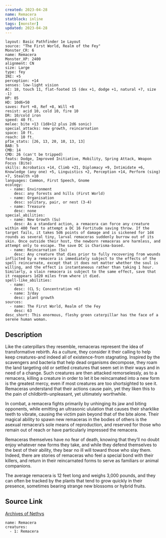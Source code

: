 ```yaml
---
created: 2023-04-28
name: Remacera
statblock: inline
tags: [monster]
updated: 2023-04-28
---
```

```statblock
layout: Basic Pathfinder 1e Layout
source: "The First World, Realm of the Fey"
Monster_CR: 6
name: Remacera
Monster_XP: 2400
alignment: CN
size: Large
type: fey
INI: +5
perception: +14
senses: low-light vision
AC: 18, touch 11, flat-footed 15 (dex +1, dodge +1, natural +7, size -1)
HP: 85
HD: 10d6+50
saves: Fort +8, Ref +8, Will +8
resist: acid 10, cold 10, fire 10
DR: 10/cold iron
speed: 40 ft.
melee: bite +13 (1d8+12 plus 2d6 sonic)
special_attacks: new growth, reincarnation
space: 10 ft.
reach: 10 ft.
pf1e_stats: [26, 13, 20, 10, 13, 13]
BAB: 5
CMB: 14
CMD: 26 (can't be tripped)
feats: Dodge, Improved Initiative, Mobility, Spring Attack, Weapon Focus (Bite)
skills: Acrobatics +14, Climb +21, Diplomacy +9, Intimidate +6, Knowledge (any one) +5, Linguistics +2, Perception +14, Perform (sing) +7, Stealth +10
languages: Common, First Speech, Gnome
ecology:
  - name: Environment
    desc: any forests and hills (First World)
  - name: Organisation
    desc: solitary, pair, or nest (3-4)
  - name: Treasure
    desc: none
special_abilities:
  - name: New Growth (Su)
    desc: As a standard action, a remacera can force any creature within 400 feet to attempt a DC 16 Fortitude saving throw. If the target fails, it takes 5d6 points of damage and is sickened for 1d4 rounds as several tiny, larval remaceras suddenly burrow out of its skin. Once outside their host, the newborn remaceras are harmless, and attempt only to escape. The save DC is Charisma-based.
  - name: Reincarnation (Su)
    desc: Any creature that dies prior to fully recovering from wounds inflicted by a remacera is immediately subject to the effects of the spell reincarnate, except that it does not matter whether the soul is willing, and the effect is instantaneous rather than taking 1 hour. Similarly, a slain remacera is subject to the same effect, save that it reappears 1d20 miles from where it died.
spell-like_abilities:
  - name:
    desc: (CL 5; Concentration +6)
  - name: 3/day
    desc: plant growth
sources:
  - name: The First World, Realm of the Fey
    desc: 63
desc_short: This enormous, fleshy green caterpillar has the face of a serene human woman.
```
## Description
Like the caterpillars they resemble, remaceras represent the idea of transformative rebirth. As a culture, they consider it their calling to help keep creatures-and indeed all of existence-from stagnating. Inspired by the scavengers and bacteria that help dead organisms decompose, they roam the land targeting old or settled creatures that seem set in their ways and in need of a change. Such creatures are then attacked remorselessly, as to a remacera, killing a creature in order to let it be reincarnated into a new form is the greatest mercy, even if most creatures are too shortsighted to see it. Remaceras understand that their actions cause pain, yet they liken this to the pain of childbirth-unpleasant, yet ultimately worthwhile.

 In combat, a remacera fights primarily by unhinging its jaw and biting opponents, while emitting an ultrasonic ululation that causes their sharklike teeth to vibrate, causing the victim pain beyond that of the bite alone. Their magical ability to spawn new remaceras in the bodies of others is the asexual remacera’s sole means of reproduction, and reserved for those who remain out of reach or have particularly impressed the remacera.

 Remaceras themselves have no fear of death, knowing that they’ll no doubt enjoy whatever new forms they take, and while they defend themselves to the best of their ability, they bear no ill will toward those who slay them. Indeed, there are stories of remaceras who feel a special bond with their killers, and return in their reincarnated forms to serve as familiars or animal companions.

 The average remacera is 12 feet long and weighs 3,000 pounds, and they can often be tracked by the plants that tend to grow quickly in their presence, sometimes bearing strange new blossoms or hybrid fruits.
## Source Link
[Archives of Nethys](https://aonprd.com/MonsterDisplay.aspx?ItemName=Remacera)
```encounter-table
name: Remacera
creatures:
  - 1: Remacera
```
